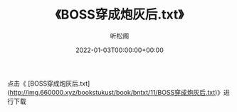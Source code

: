 ﻿---
title:  《BOSS穿成炮灰后.txt》
date:   2022-01-03T00:00:00+00:00
author: 听松阁
layout: post
permalink: /BOSS穿成炮灰后/
categories: 小说
tags: [小说]
---

点击《 [BOSS穿成炮灰后.txt](<a href="http://img.660000.xyz/bookstukust/book/bntxt/11/BOSS" target=_blank>http://img.660000.xyz/bookstukust/book/bntxt/11/BOSS穿成炮灰后.txt)》进行下载